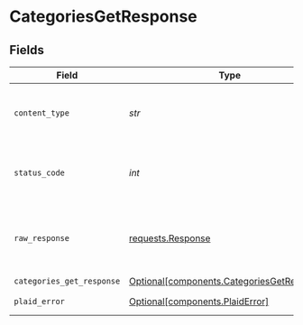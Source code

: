 # CategoriesGetResponse


## Fields

| Field                                                                                          | Type                                                                                           | Required                                                                                       | Description                                                                                    |
| ---------------------------------------------------------------------------------------------- | ---------------------------------------------------------------------------------------------- | ---------------------------------------------------------------------------------------------- | ---------------------------------------------------------------------------------------------- |
| `content_type`                                                                                 | *str*                                                                                          | :heavy_check_mark:                                                                             | HTTP response content type for this operation                                                  |
| `status_code`                                                                                  | *int*                                                                                          | :heavy_check_mark:                                                                             | HTTP response status code for this operation                                                   |
| `raw_response`                                                                                 | [requests.Response](https://requests.readthedocs.io/en/latest/api/#requests.Response)          | :heavy_check_mark:                                                                             | Raw HTTP response; suitable for custom response parsing                                        |
| `categories_get_response`                                                                      | [Optional[components.CategoriesGetResponse]](../../models/components/categoriesgetresponse.md) | :heavy_minus_sign:                                                                             | success                                                                                        |
| `plaid_error`                                                                                  | [Optional[components.PlaidError]](../../models/components/plaiderror.md)                       | :heavy_minus_sign:                                                                             | Error response.                                                                                |